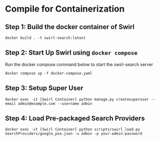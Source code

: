 # Compile for Containerization


## Step 1: Build the docker container of Swirl

```
docker build . -t swirl-search:latest
```

## Step 2: Start Up Swirl using `docker compose`

Run the docker compose command below to start the swirl-search server
```
docker compose up -f docker-compose.yaml
```


## Step 3: Setup Super User

```
docker exec -it [Swirl Container] python manage.py createsuperuser --email admin@example.com --username admin
```

## Step 4: Load Pre-packaged Search Providers

```
docker exec -it [Swirl Container] python scripts/swirl_load.py SearchProviders/google_pse.json -u admin -p your-admin-password
```


